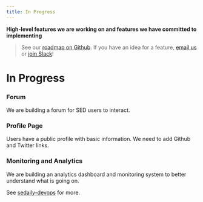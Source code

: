 ```yaml
---
title: In Progress
---
```


**High-level features we are working on and features we have committed to implementing**

> See our [roadmap on Github](https://github.com/SoftwareEngineeringDaily/softwareengineeringdaily.github.io/projects/1). If you have an idea for a feature, [email us](mailto:ideas@softwareengineeringdaily.com) or [join Slack](http://softwaredaily.herokuapp.com/)!

# **In Progress** #

### Forum ###

We are building a forum for SED users to interact.

### Profile Page ###

Users have a public profile with basic information. We need to add Github and Twitter links.

### Monitoring and Analytics ###

We are building an analytics dashboard and monitoring system to better understand what is going on.

See [sedaily-devops](https://github.com/SoftwareEngineeringDaily/sedaily-devops) for more.
